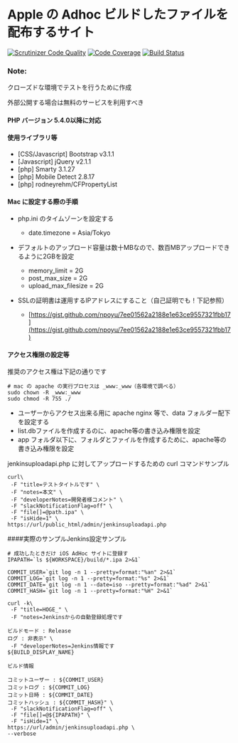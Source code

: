 # Apple の Adhoc ビルドしたファイルを配布するサイト

[![Scrutinizer Code Quality](https://scrutinizer-ci.com/g/npoyu/iosAdhocUploaderForPHP/badges/quality-score.png?b=master&v1)](https://scrutinizer-ci.com/g/npoyu/iosAdhocUploaderForPHP/?branch=master)
[![Code Coverage](https://scrutinizer-ci.com/g/npoyu/iosAdhocUploaderForPHP/badges/coverage.png?b=master)](https://scrutinizer-ci.com/g/npoyu/iosAdhocUploaderForPHP/?branch=master)
[![Build Status](https://scrutinizer-ci.com/g/npoyu/iosAdhocUploaderForPHP/badges/build.png?b=master)](https://scrutinizer-ci.com/g/npoyu/iosAdhocUploaderForPHP/build-status/master)

### Note:
クローズドな環境でテストを行うために作成

外部公開する場合は無料のサービスを利用すべき


#### PHP バージョン 5.4.0以降に対応

#### 使用ライブラリ等
* [CSS/Javascript] Bootstrap v3.1.1
* [Javascript] jQuery v2.1.1
* [php] Smarty 3.1.27
* [php] Mobile Detect 2.8.17
* [php] rodneyrehm/CFPropertyList


#### Mac に設定する際の手順
* php.ini のタイムゾーンを設定する
  * date.timezone = Asia/Tokyo

* デフォルトのアップロード容量は数十MBなので、数百MBアップロードできるように2GBを設定
  * memory_limit = 2G
  * post_max_size = 2G
  * upload_max_filesize = 2G

* SSLの証明書は運用するIPアドレスにすること（自己証明でも！下記参照）
  * [https://gist.github.com/npoyu/7ee01562a2188e1e63ce9557321fbb17](https://gist.github.com/npoyu/7ee01562a2188e1e63ce9557321fbb17)


#### アクセス権限の設定等

推奨のアクセス権は下記の通りです

````
# mac の apache の実行プロセスは _www:_www（各環境で調べる）
sudo chown -R _www:_www
sudo chmod -R 755 ./
````

* ユーザーからアクセス出来る用に apache nginx 等で、data フォルダー配下を設定する
* list.dbファイルを作成するのに、apache等の書き込み権限を設定
* app フォルダ以下に、フォルダとファイルを作成するために、apache等の書き込み権限を設定



jenkinsuploadapi.php に対してアップロードするための curl コマンドサンプル

````
curl\
 -F "title=テストタイトルです" \
 -F "notes=本文" \
 -F "developerNotes=開発者様コメント" \
 -F "slackNotificationFlag=off" \
 -F "file[]=@path.ipa" \
 -F "isHide=1" \
https://url/public_html/admin/jenkinsuploadapi.php
````


####実際のサンプルJenkins設定サンプル
````
# 成功したときだけ iOS AdHoc サイトに登録す
IPAPATH=`ls ${WORKSPACE}/build/*.ipa 2>&1`

COMMIT_USER=`git log -n 1 --pretty=format:"%an" 2>&1`
COMMIT_LOG=`git log -n 1 --pretty=format:"%s" 2>&1`
COMMIT_DATE=`git log -n 1 --date=iso --pretty=format:"%ad" 2>&1`
COMMIT_HASH=`git log -n 1 --pretty=format:"%H" 2>&1`

curl -k\
 -F "title=HOGE_" \
 -F "notes=Jenkinsからの自動登録処理です

ビルドモード : Release
ログ : 非表示" \
 -F "developerNotes=Jenkins情報です
${BUILD_DISPLAY_NAME}

ビルド情報

コミットユーザー : ${COMMIT_USER}
コミットログ : ${COMMIT_LOG}
コミット日時 : ${COMMIT_DATE}
コミットハッシュ : ${COMMIT_HASH}" \
 -F "slackNotificationFlag=off" \
 -F "file[]=@${IPAPATH}" \
 -F "isHide=1" \
https://url/admin/jenkinsuploadapi.php \
--verbose
````



